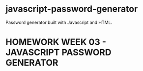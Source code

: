 # javascript-password-generator
Password generator built with Javascript and HTML.

# HOMEWORK WEEK 03 - JAVASCRIPT PASSWORD GENERATOR
